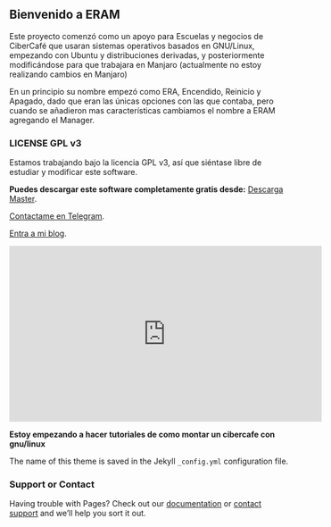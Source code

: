 ## Bienvenido a ERAM

Este proyecto comenzó como un apoyo para Escuelas y negocios de CiberCafé que usaran sistemas operativos basados en GNU/Linux, empezando con Ubuntu y distribuciones derivadas, y posteriormente modificándose para que trabajara en Manjaro (actualmente no estoy realizando cambios en Manjaro)

En un principio su nombre empezó como ERA, Encendido, Reinicio y Apagado, dado que eran las únicas opciones con las que contaba, pero cuando se añadieron mas características cambiamos el nombre a ERAM agregando el Manager.

### LICENSE GPL v3 

Estamos trabajando bajo la licencia GPL v3, así que siéntase libre de estudiar y modificar este software.


**Puedes descargar este software completamente gratis desde:**
[Descarga Master](https://github.com/KajiiNarumi/ERAM/archive/master.zip).



[Contactame en Telegram](https://t.me/KajiiNarumiChannel). 

[Entra a mi blog](http://kajiinarumi.hol.es/).


<iframe width="560" height="315" src="https://www.youtube-nocookie.com/embed/-LtFs3dWd68" frameborder="0" allow="accelerometer; autoplay; clipboard-write; encrypted-media; gyroscope; picture-in-picture" allowfullscreen></iframe>

**Estoy empezando a hacer tutoriales de como montar un cibercafe con gnu/linux**


The name of this theme is saved in the Jekyll `_config.yml` configuration file.

### Support or Contact

Having trouble with Pages? Check out our [documentation](https://help.github.com/categories/github-pages-basics/) or [contact support](https://github.com/contact) and we’ll help you sort it out.

